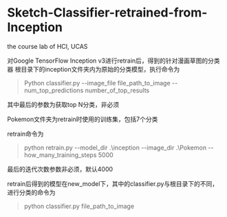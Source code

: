 # Sketch-Classifier-retrained-from-Inception
the course lab of HCI, UCAS

对Google TensorFlow Inception v3进行retrain后，得到的针对漫画草图的分类器
根目录下的inception文件夹内为原始的分类模型，执行命令为
>Python classifier.py --image_file file_path_to_image --num_top_predictions number_of_top_results

其中最后的参数为获取top N分类，非必须

Pokemon文件夹为retrain时使用的训练集，包括7个分类

retrain命令为
>python retrain.py --model_dir .\inception --image_dir .\Pokemon --how_many_training_steps 5000

最后的迭代次数参数非必须，默认4000

retrain后得到的模型在new_model下，其中的classifier.py与根目录下的不同，进行分类的命令为
>python classifier.py file_path_to_image

